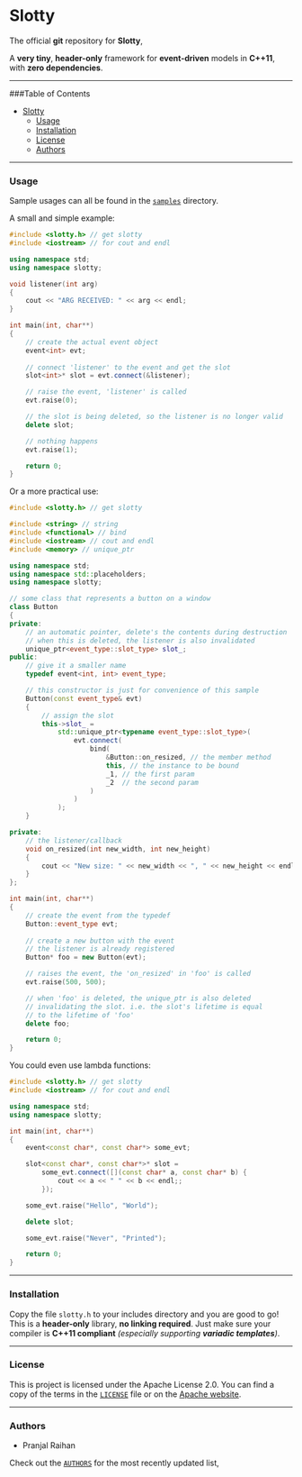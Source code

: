 Slotty
===

The official **git** repository for **Slotty**,

A **very tiny**, **header-only** framework for **event-driven** models in **C++11**, with **zero dependencies**.

***

###Table of Contents

* [Slotty](#slotty)
    * [Usage](#usage)
    * [Installation](#installation)
    * [License](#license)
    * [Authors](#authors)

***

### Usage

Sample usages can all be found in the [`samples`](samples) directory.

A small and simple example:

```c++
#include <slotty.h> // get slotty
#include <iostream> // for cout and endl

using namespace std;
using namespace slotty;

void listener(int arg)
{
    cout << "ARG RECEIVED: " << arg << endl;
}

int main(int, char**)
{
    // create the actual event object
    event<int> evt;
    
    // connect 'listener' to the event and get the slot
    slot<int>* slot = evt.connect(&listener);

    // raise the event, 'listener' is called
    evt.raise(0);

    // the slot is being deleted, so the listener is no longer valid
    delete slot;

    // nothing happens
    evt.raise(1);

    return 0;
}
```

Or a more practical use:

```c++
#include <slotty.h> // get slotty

#include <string> // string
#include <functional> // bind
#include <iostream> // cout and endl
#include <memory> // unique_ptr

using namespace std;
using namespace std::placeholders;
using namespace slotty;

// some class that represents a button on a window
class Button
{
private:
    // an automatic pointer, delete's the contents during destruction
    // when this is deleted, the listener is also invalidated
    unique_ptr<event_type::slot_type> slot_;
public:
    // give it a smaller name
    typedef event<int, int> event_type;

    // this constructor is just for convenience of this sample
    Button(const event_type& evt)
    {
        // assign the slot
        this->slot_ =
            std::unique_ptr<typename event_type::slot_type>(
                evt.connect(
                    bind(
                        &Button::on_resized, // the member method
                        this, // the instance to be bound
                        _1, // the first param
                        _2  // the second param
                    )
                )
            );
    }

private:
    // the listener/callback
    void on_resized(int new_width, int new_height)
    {
        cout << "New size: " << new_width << ", " << new_height << endl;
    }
};

int main(int, char**)
{
    // create the event from the typedef
    Button::event_type evt;
    
    // create a new button with the event
    // the listener is already registered
    Button* foo = new Button(evt);

    // raises the event, the 'on_resized' in 'foo' is called
    evt.raise(500, 500);

    // when 'foo' is deleted, the unique_ptr is also deleted 
    // invalidating the slot. i.e. the slot's lifetime is equal 
    // to the lifetime of 'foo'
    delete foo;

    return 0;
}
```

You could even use lambda functions:

```c++
#include <slotty.h> // get slotty
#include <iostream> // for cout and endl

using namespace std;
using namespace slotty;

int main(int, char**)
{
    event<const char*, const char*> some_evt;

    slot<const char*, const char*>* slot =
        some_evt.connect([](const char* a, const char* b) {
            cout << a << " " << b << endl;;
        });

    some_evt.raise("Hello", "World");

    delete slot;

    some_evt.raise("Never", "Printed");

    return 0;
}
```

***

### Installation

Copy the file `slotty.h` to your includes directory and you are good to go! This is a **header-only** library, **no linking required**. Just make sure your compiler is **C++11 compliant** *(especially supporting **variadic templates**)*.

***

### License

This is project is licensed under the Apache License 2.0. You can find a copy of the terms in the [`LICENSE`](LICENSE) file or on the [Apache website](http://www.apache.org/licenses/LICENSE-2.0.html).

***

### Authors

* Pranjal Raihan

Check out the [`AUTHORS`](AUTHORS) for the most recently updated list,